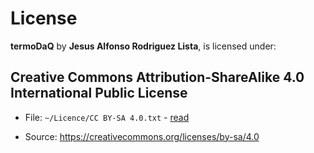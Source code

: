 # License

**termoDaQ** by **Jesus Alfonso Rodriguez Lista**, is licensed under:

## Creative Commons Attribution-ShareAlike 4.0 International Public License

- File: `~/Licence/CC BY-SA 4.0.txt` - [read](https://github.com/mc-ireiser/termoDaQ/blob/master/License/CC%20BY-SA%204.0.txt)

- Source: https://creativecommons.org/licenses/by-sa/4.0